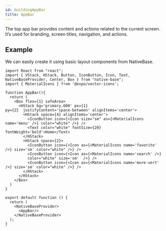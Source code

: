 ```yaml
---
id: buildingAppBar
title: AppBar
---
```


The top app bar provides content and actions related to the current screen. It’s used for branding, screen titles, navigation, and actions.

## Example

We can easily create it using basic layout components from NativeBase.

```SnackPlayer name=App%20Bar
import React from "react";
import { VStack, HStack, Button, IconButton, Icon, Text, NativeBaseProvider, Center, Box } from "native-base";
import { MaterialIcons } from '@expo/vector-icons';

function AppBar(){
  return (
    <Box flex={1} safeArea>
      <HStack bg='primary.600' px={1}
py={2}  justifyContent='space-between' alignItems='center'>
        <HStack space={4} alignItems='center'>
          <IconButton icon={<Icon size="sm" as={<MaterialIcons name='menu' />} color="white" />} />
          <Text color="white" fontSize={20} fontWeight='bold'>Home</Text>
        </HStack>
        <HStack space={2}>
          <IconButton icon={<Icon as={<MaterialIcons name='favorite' />} size='sm' color="white" />} />
          <IconButton icon={<Icon as={<MaterialIcons name='search' />}
          color="white" size='sm'  />} />
          <IconButton icon={<Icon as={<MaterialIcons name='more-vert' />} size='sm' color="white" />} />
        </HStack>
      </HStack>
    </Box>
  )
}

export default function () {
  return (
    <NativeBaseProvider>
      <AppBar/>
    </NativeBaseProvider>
  );
}
```
